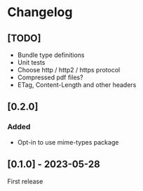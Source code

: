 # Changelog

## [TODO]

- Bundle type definitions
- Unit tests
- Choose http / http2 / https  protocol
- Compressed pdf files?
- ETag, Content-Length and other headers


## [0.2.0]

### Added
- Opt-in to use mime-types package


## [0.1.0] - 2023-05-28

First release
